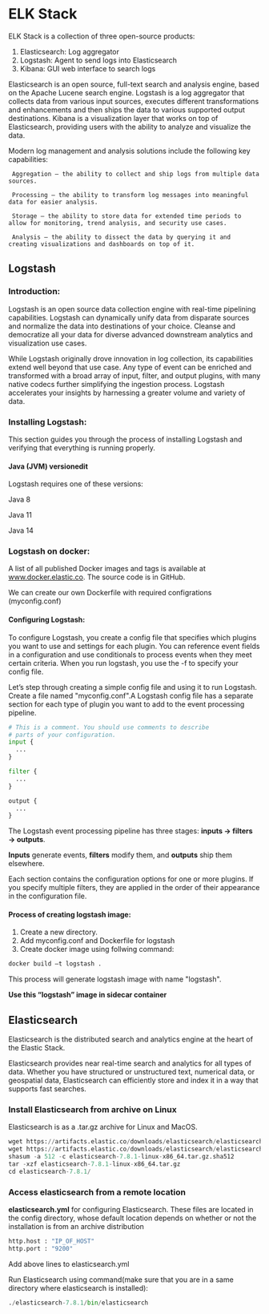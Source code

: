 # ELK Stack
ELK Stack is a collection of three open-source products:
   1. Elasticsearch: Log aggregator 
   2. Logstash: Agent to send logs into Elasticsearch 
   3. Kibana: GUI web interface to search logs 

Elasticsearch is an open source, full-text search and analysis engine, based on the Apache Lucene search engine. Logstash is a log aggregator that collects data from various input sources, executes different transformations and enhancements and then ships the data to various supported output destinations. Kibana is a visualization layer that works on top of Elasticsearch, providing users with the ability to analyze and visualize the data.   

Modern log management and analysis solutions include the following key capabilities: 

     Aggregation – the ability to collect and ship logs from multiple data sources. 

     Processing – the ability to transform log messages into meaningful data for easier analysis. 

     Storage – the ability to store data for extended time periods to allow for monitoring, trend analysis, and security use cases. 

     Analysis – the ability to dissect the data by querying it and creating visualizations and dashboards on top of it. 
 
 ## Logstash  
 ### Introduction: 
 Logstash is an open source data collection engine with real-time pipelining capabilities. Logstash can dynamically unify data from disparate sources and normalize the data into destinations of your choice. Cleanse and democratize all your data for diverse advanced downstream analytics and visualization use cases. 

While Logstash originally drove innovation in log collection, its capabilities extend well beyond that use case. Any type of event can be enriched and transformed with a broad array of input, filter, and output plugins, with many native codecs further simplifying the ingestion process. Logstash accelerates your insights by harnessing a greater volume and variety of data. 

 ### Installing Logstash: 
 This section guides you through the process of installing Logstash and verifying that everything is running properly. 
 #### Java (JVM) versionedit 

Logstash requires one of these versions: 
  
  Java 8 
  
  Java 11 
  
  Java 14 

### Logstash on docker: 
A list of all published Docker images and tags is available at www.docker.elastic.co. The source code is in GitHub. 

We can create our own Dockerfile with required configrations (myconfig.conf)
#### Configuring Logstash:
To configure Logstash, you create a config file that specifies which plugins you want to use and settings for each plugin. You can reference event fields in a configuration and use conditionals to process events when they meet certain criteria. When you run logstash, you use the -f to specify your config file. 

Let’s step through creating a simple config file and using it to run Logstash. Create a file named "myconfig.conf".A Logstash config file has a separate section for each type of plugin you want to add to the event processing pipeline. 
```python
# This is a comment. You should use comments to describe
# parts of your configuration.
input {
  ...
}

filter {
  ...
}

output {
  ...
}
```
The Logstash event processing pipeline has three stages: **inputs → filters → outputs**. 

**Inputs** generate events, **filters** modify them, and **outputs** ship them elsewhere. 

Each section contains the configuration options for one or more plugins. If you specify multiple filters, they are applied in the order of their appearance in the configuration file. 

#### Process of creating logstash image: 
   1. Create a new directory. 
   2. Add myconfig.conf and Dockerfile for logstash 
   3. Create docker image using follwing command:
   ```python
docker build –t logstash . 
```
This process will generate logstash image with name "logstash".

**Use this “logstash” image in sidecar container** 
## Elasticsearch
Elasticsearch is the distributed search and analytics engine at the heart of the Elastic Stack. 

Elasticsearch provides near real-time search and analytics for all types of data. Whether you have structured or unstructured text, numerical data, or geospatial data, Elasticsearch can efficiently store and index it in a way that supports fast searches. 

### Install Elasticsearch from archive on Linux 

Elasticsearch is as a .tar.gz archive for Linux and MacOS.
 ```python
wget https://artifacts.elastic.co/downloads/elasticsearch/elasticsearch-7.8.1-linux-x86_64.tar.gz
wget https://artifacts.elastic.co/downloads/elasticsearch/elasticsearch-7.8.1-linux-x86_64.tar.gz.sha512
shasum -a 512 -c elasticsearch-7.8.1-linux-x86_64.tar.gz.sha512 
tar -xzf elasticsearch-7.8.1-linux-x86_64.tar.gz
cd elasticsearch-7.8.1/ 
```
### Access elasticsearch from a remote location
**elasticsearch.yml** for configuring Elasticsearch. These files are located in the config directory, whose default location depends on whether or not the installation is from an archive distribution 
 ```python
 http.host : "IP_OF_HOST"
 http.port : "9200"
```
Add above lines to elasticsearch.yml

Run Elasticsearch using command(make sure that you are in a same directory where elasticsearch is installed):
 ```python
 ./elasticsearch-7.8.1/bin/elasticsearch
```
